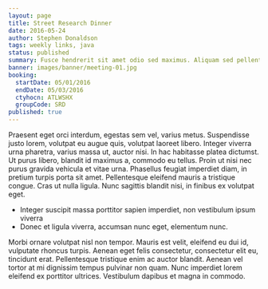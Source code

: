 ```yaml
---
layout: page
title: Street Research Dinner
date: 2016-05-24
author: Stephen Donaldson
tags: weekly links, java
status: published
summary: Fusce hendrerit sit amet odio sed maximus. Aliquam sed pellentesque.
banner: images/banner/meeting-01.jpg
booking:
  startDate: 05/01/2016
  endDate: 05/03/2016
  ctyhocn: ATLWSHX
  groupCode: SRD
published: true
---
```

Praesent eget orci interdum, egestas sem vel, varius metus. Suspendisse justo lorem, volutpat eu augue quis, volutpat laoreet libero. Integer viverra urna pharetra, varius massa ut, auctor nisi. In hac habitasse platea dictumst. Ut purus libero, blandit id maximus a, commodo eu tellus. Proin ut nisi nec purus gravida vehicula et vitae urna. Phasellus feugiat imperdiet diam, in pretium turpis porta sit amet. Pellentesque eleifend mauris a tristique congue. Cras ut nulla ligula. Nunc sagittis blandit nisi, in finibus ex volutpat eget.

* Integer suscipit massa porttitor sapien imperdiet, non vestibulum ipsum viverra
* Donec et ligula viverra, accumsan nunc eget, elementum nunc.

Morbi ornare volutpat nisl non tempor. Mauris est velit, eleifend eu dui id, vulputate rhoncus turpis. Aenean eget felis consectetur, consectetur elit eu, tincidunt erat. Pellentesque tristique enim ac auctor blandit. Aenean vel tortor at mi dignissim tempus pulvinar non quam. Nunc imperdiet lorem eleifend ex porttitor ultrices. Vestibulum dapibus et magna in commodo.

